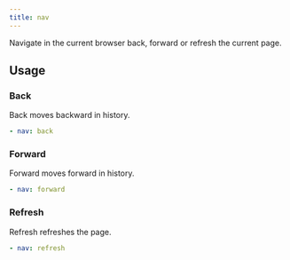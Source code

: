 ```yaml
---
title: nav
---
```


Navigate in the current browser back, forward or refresh the current page.
## Usage

### Back

Back moves backward in history.
```yaml
- nav: back
```

### Forward

Forward moves forward in history.
```yaml
- nav: forward
```

### Refresh

Refresh refreshes the page.
```yaml
- nav: refresh
```
